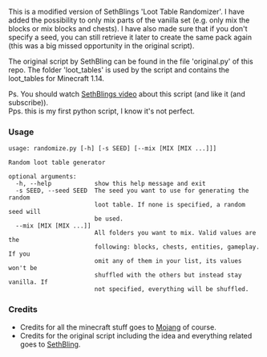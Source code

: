 This is a modified version of SethBlings 'Loot Table Randomizer'. I have added the possibility to only mix parts of the vanilla set (e.g. only mix the blocks or mix blocks and chests). I have also made sure that if you don't specify a seed, you can still retrieve it later to create the same pack again (this was a big missed opportunity in the original script).

The original script by SethBling can be found in the file 'original.py' of this repo. The folder 'loot_tables' is used by the script and contains the loot_tables for Minecraft 1.14.

Ps. You should watch [SethBlings video](https://www.youtube.com/watch?v=3JEXAZOrykQ) about this script (and like it (and subscribe)).  
Pps. this is my first python script, I know it's not perfect.

### Usage

```
usage: randomize.py [-h] [-s SEED] [--mix [MIX [MIX ...]]]

Random loot table generator

optional arguments:
  -h, --help            show this help message and exit
  -s SEED, --seed SEED  The seed you want to use for generating the random
                        loot table. If none is specified, a random seed will
                        be used.
  --mix [MIX [MIX ...]]
                        All folders you want to mix. Valid values are the
                        following: blocks, chests, entities, gameplay. If you
                        omit any of them in your list, its values won't be
                        shuffled with the others but instead stay vanilla. If
                        not specified, everything will be shuffled.
```

### Credits

- Credits for all the minecraft stuff goes to [Mojang](https://www.minecraft.net/) of course.
- Credits for the original script including the idea and everything related goes to [SethBling](https://www.youtube.com/channel/UC8aG3LDTDwNR1UQhSn9uVrw).